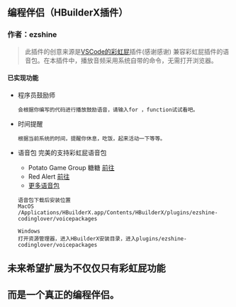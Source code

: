 ## 编程伴侣（HBuilderX插件）

### 作者：ezshine

> 此插件的创意来源是[VSCode的彩虹屁](https://github.com/SaekiRaku/vscode-rainbow-fart)插件(感谢感谢)
> 兼容彩虹屁插件的语音包。在本插件中，播放音频采用系统自带的命令，无需打开浏览器。

#### 已实现功能

- 程序员鼓励师

  ~~~~
  会根据你编写的代码进行播放鼓励语音，请输入for ，function试试看吧。
  ~~~~

- 时间提醒

  ~~~~
  根据当前系统的时间，提醒你休息，吃饭，起来活动一下等等。
  ~~~~

- 语音包
	完美的支持彩虹屁语音包
	- Potato Game Group 糖糖 [前往](https://github.com/heixiaobai/rainbow-fart-voice-pack)
	- Red Alert [前往](https://github.com/trotsky1997/RedAlert-Voice-Pack)
	- [更多语音包](https://github.com/topics/rainbow-fart)
  
	~~~~
	语音包下载后安装位置
	MacOS
	/Applications/HBuilderX.app/Contents/HBuilderX/plugins/ezshine-codinglover/voicepackages
  
	Windows
	打开资源管理器，进入HBuilderX安装目录，进入plugins/ezshine-codinglover/voicepackages
	~~~~

  
## 未来希望扩展为不仅仅只有彩虹屁功能
## 而是一个真正的编程伴侣。

